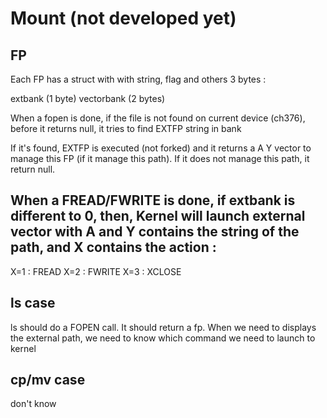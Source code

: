 # Mount (not developed yet)

## FP
Each FP has a struct with with string, flag and others 3 bytes : 

extbank (1 byte)
vectorbank (2 bytes)

When a fopen is done, if the file is not found on current device (ch376), before it returns null, it tries to find EXTFP string in bank

If it's found, EXTFP is executed (not forked) and it returns a A Y vector to manage this FP (if it manage this path). If it does not manage this path, it return null.

## When a FREAD/FWRITE is done, if extbank is different to 0, then, Kernel will launch external vector with A and Y contains the string of the path, and X contains the action : 
X=1 : FREAD
X=2 : FWRITE
X=3 : XCLOSE

## ls case

ls should do a FOPEN call. It should return a fp. When we need to displays the external path, we need to know which command we need to launch to kernel

## cp/mv case

don't know

